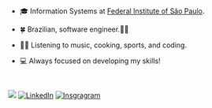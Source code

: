 - :mortar_board: Information Systems at [Federal Institute of São Paulo](https://www.ifsp.edu.br/).
- :four_leaf_clover: Brazilian, software engineer.👋🏾
- 🏌️‍♀️ Listening to music, cooking, sports, and coding.
- :computer: Always focused on developing my skills!
  
  <br> 
<a href="mailto:adilson.juniorcomunicacao@gmail.com"><img src="https://img.shields.io/badge/Gmail-D14836?style=for-the-badge&logo=gmail&logoColor=white" target="_blank"></a> <a href="https://www.linkedin.com/in/adilson-junior-9b960219b/" target="_blank"><img src="https://img.shields.io/badge/LinkedIn-0077B5?style=for-the-badge&logo=linkedin&logoColor=white" alt="LinkedIn" /></a> <a href="https://www.instagram.com/junior_xzs/" target="_blank"><img src="https://img.shields.io/badge/Instagram-0077B5?style=for-the-badge&logo=Instagram&logoColor=white" alt="Insgragram" /></a>
